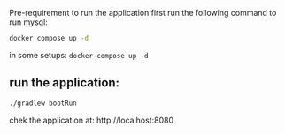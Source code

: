 Pre-requirement to run the application first run the following command to run mysql:
```bash
docker compose up -d
```
in some setups: `docker-compose up -d`

## run the application:
```bash
./gradlew bootRun
```

chek the application at:
http://localhost:8080
